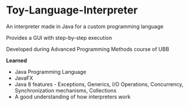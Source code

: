 # Toy-Language-Interpreter

An interpreter made in Java for a custom programming language

Provides a GUI with step-by-step execution

Developed during Advanced Programming Methods course of UBB

**Learned**
* Java Programming Language
* JavaFX
* Java 8 features - Exceptions, Generics, I/O Operations, Concurrency, Synchronization mechanisms, Collections
* A good understanding of how interpreters work
